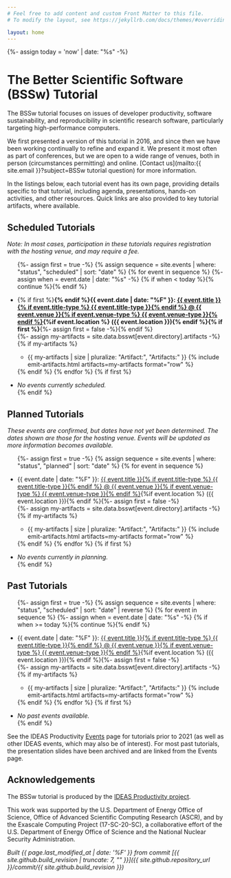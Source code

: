 ```yaml
---
# Feel free to add content and custom Front Matter to this file.
# To modify the layout, see https://jekyllrb.com/docs/themes/#overriding-theme-defaults

layout: home
---
```

{%- assign today = 'now' | date: "%s" -%}
# The Better Scientific Software (BSSw) Tutorial

The BSSw tutorial focuses on issues of developer productivity, software sustainability, and reproducibility in scientific research software, particularly targeting high-performance computers.

We first presented a version of this tutorial in 2016, and since then we have been working continually to refine and expand it.  We present it most often as part of conferences, but we are open to a wide range of venues, both in person (circumstances permitting) and online.  [Contact us](mailto:{{ site.email }}?subject=BSSw tutorial question) for more information.

In the listings below, each tutorial event has its own page, providing details specific to that tutorial, including agenda, presentations, hands-on activities, and other resources.  Quick links are also provided to key tutorial artifacts, where available.

## Scheduled Tutorials

*Note: In most cases, participation in these tutorials requires registration with the hosting venue, and may require a fee.*

<ul>
{%- assign first = true -%}
{% assign sequence = site.events | where: "status", "scheduled" | sort: "date" %}
{% for event in sequence %}
{%- assign when = event.date | date: "%s" -%}
{% if when < today %}{% continue %}{% endif %}
<li style="margin-top: 1em">{% if first %}<strong>{% endif %}{{ event.date | date: "%F" }}: <a href="{{ event.url }}">{{ event.title }}{% if event.title-type %} {{ event.title-type }}{% endif %} @ {{ event.venue }}{% if event.venue-type %} {{ event.venue-type }}{% endif %}</a>{%if event.location %} ({{ event.location }}){% endif %}{% if first %}</strong>{%- assign first = false -%}{% endif %}</li>
{%- assign my-artifacts = site.data.bsswt[event.directory].artifacts -%}
{% if my-artifacts %}
    <ul>
    <li>{{ my-artifacts | size | pluralize: "Artifact:", "Artifacts:" }} {% include emit-artifacts.html artifacts=my-artifacts format="row" %}</li>
    </ul>
{% endif %}
{% endfor %}
{% if first %}
<li style="margin-top: 1em"><em>No events currently scheduled.</em></li>
{% endif %}
</ul>

## Planned Tutorials

*These events are confirmed, but dates have not yet been determined.  The dates shown are those for the hosting venue. Events will be updated as more information becomes available.*

<ul>
{%- assign first = true -%}
{% assign sequence = site.events | where: "status", "planned" | sort: "date" %}
{% for event in sequence %}
<li style="margin-top: 1em">{{ event.date | date: "%F" }}: <a href="{{ event.url }}">{{ event.title }}{% if event.title-type %} {{ event.title-type }}{% endif %} @ {{ event.venue }}{% if event.venue-type %} {{ event.venue-type }}{% endif %}</a>{%if event.location %} ({{ event.location }}){% endif %}{%- assign first = false -%}</li>
{%- assign my-artifacts = site.data.bsswt[event.directory].artifacts -%}
{% if my-artifacts %}
    <ul>
    <li>{{ my-artifacts | size | pluralize: "Artifact:", "Artifacts:" }} {% include emit-artifacts.html artifacts=my-artifacts format="row" %}</li>
    </ul>
{% endif %}
{% endfor %}
{% if first %}
<li style="margin-top: 1em"><em>No events currently in planning.</em></li>
{% endif %}
</ul>

## Past Tutorials

<ul>
{%- assign first = true -%}
{% assign sequence = site.events | where: "status", "scheduled" | sort: "date" | reverse %}
{% for event in sequence %}
{%- assign when = event.date | date: "%s" -%}
{% if when >= today %}{% continue %}{% endif %}
<li style="margin-top: 1em">{{ event.date | date: "%F" }}: <a href="{{ event.url }}">{{ event.title }}{% if event.title-type %} {{ event.title-type }}{% endif %} @ {{ event.venue }}{% if event.venue-type %} {{ event.venue-type }}{% endif %}</a>{%if event.location %} ({{ event.location }}){% endif %}{%- assign first = false -%}</li>
{%- assign my-artifacts = site.data.bsswt[event.directory].artifacts -%}
{% if my-artifacts %}
    <ul>
    <li>{{ my-artifacts | size | pluralize: "Artifact:", "Artifacts:" }} {% include emit-artifacts.html artifacts=my-artifacts format="row" %}</li>
    </ul>
{% endif %}
{% endfor %}
{% if first %}
<li style="margin-top: 1em"><em>No past events available.</em></li>
{% endif %}
</ul>

See the IDEAS Productivity [Events](https://ideas-productivity.org/events/) page for tutorials prior to 2021 (as well as other IDEAS events, which may also be of interest).  For most past tutorials, the presentation slides have been archived and are linked from the Events page.

## Acknowledgements

The BSSw tutorial is produced by the [IDEAS Productivity project](https://ideas-productivity.org).

This work was supported by the U.S. Department of Energy Office of Science, Office of Advanced Scientific Computing Research (ASCR), and by the Exascale Computing Project (17-SC-20-SC), a collaborative effort of the U.S. Department of Energy Office of Science and the National Nuclear Security Administration.

*Built {{ page.last_modified_at | date: '%F' }} from commit [{{ site.github.build_revision | truncate: 7, "" }}]({{ site.github.repository_url }}/commit/{{ site.github.build_revision }})*
